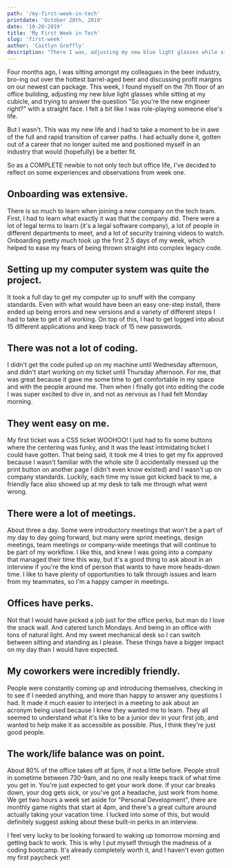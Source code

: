 ```yaml
---
path: '/my-first-week-in-tech'
printdate: 'October 20th, 2019'
date: '10-20-2019'
title: 'My First Week in Tech'
slug: 'first-week'
author: 'Caitlyn Greffly'
description: "There I was, adjusting my new blue light glasses while sitting at my cubicle, and trying to answer the question 'So you're the new engineer right?' with a straight face. I felt a bit like I was role-playing someone else's life, but I wasn't."
---
```


Four months ago, I was sitting amongst my colleagues in the beer industry, bro-ing out over the hottest barrel-aged beer and discussing profit margins on our newest can package. This week, I found myself on the 7th floor of an office building, adjusting my new blue light glasses while sitting at my cubicle, and trying to answer the question "So you're the new engineer right?" with a straight face. I felt a bit like I was role-playing someone else's life.

But I wasn't. This was my new life and I had to take a moment to be in awe of the full and rapid transition of career paths. I had actually done it, gotten out of a career that no longer suited me and positioned myself in an industry that would (hopefully) be a better fit.

So as a COMPLETE newbie to not only tech but office life, I've decided to reflect on some experiences and observations from week one.

<h2 className="blogSubtitle" align="left">Onboarding was extensive.</h2>

There is so much to learn when joining a new company on the tech team. First, I had to learn what exactly it was that the company did. There were a lot of legal terms to learn (it's a legal software company), a lot of people in different departments to meet, and a lot of security training videos to watch. Onboarding pretty much took up the first 2.5 days of my week, which helped to ease my fears of being thrown straight into complex legacy code.

<h2 className="blogSubtitle" align="left">Setting up my computer system was quite the project.</h2>

It took a full day to get my computer up to snuff with the company standards. Even with what would have been an easy one-step install, there ended up being errors and new versions and a variety of different steps I had to take to get it all working. On top of this, I had to get logged into about 15 different applications and keep track of 15 new passwords.

<h2 className="blogSubtitle" align="left">There was not a lot of coding.</h2>

I didn't get the code pulled up on my machine until Wednesday afternoon, and didn't start working on my ticket until Thursday afternoon. For me, that was great because it gave me some time to get comfortable in my space and with the people around me. Then when I finally got into editing the code I was super excited to dive in, and not as nervous as I had felt Monday morning.

<h2 className="blogSubtitle" align="left">They went easy on me.</h2>

My first ticket was a CSS ticket WOOHOO! I just had to fix some buttons where the centering was funky, and it was the least intimidating ticket I could have gotten. That being said, it took me 4 tries to get my fix approved because I wasn't familiar with the whole site (I accidentally messed up the print button on another page I didn't even know existed) and I wasn't up on company standards. Luckily, each time my issue got kicked back to me, a friendly face also showed up at my desk to talk me through what went wrong.

<h2 className="blogSubtitle" align="left">There were a lot of meetings.</h2>

About three a day. Some were introductory meetings that won't be a part of my day to day going forward, but many were sprint meetings, design meetings, team meetings or company-wide meetings that will continue to be part of my workflow. I like this, and knew I was going into a company that managed their time this way, but it's a good thing to ask about in an interview if you're the kind of person that wants to have more heads-down time. I like to have plenty of opportunities to talk through issues and learn from my teammates, so I'm a happy camper in meetings.

<h2 className="blogSubtitle" align="left">Offices have perks.</h2>

Not that I would have picked a job just for the office perks, but man do I love the snack wall. And catered lunch Mondays. And being in an office with tons of natural light. And my sweet mechanical desk so I can switch between sitting and standing as I please. These things have a bigger impact on my day than I would have expected.

<h2 className="blogSubtitle" align="left">My coworkers were incredibly friendly.</h2>

People were constantly coming up and introducing themselves, checking in to see if I needed anything, and more than happy to answer any questions I had. It made it much easier to interject in a meeting to ask about an acronym being used because I knew they wanted me to learn. They all seemed to understand what it's like to be a junior dev in your first job, and wanted to help make it as accessible as possible. Plus, I think they're just good people.

<h2 className="blogSubtitle" align="left">The work/life balance was on point.</h2>

About 80% of the office takes off at 5pm, if not a little before. People stroll in sometime between 730-9am, and no one really keeps track of what time you get in. You're just expected to get your work done. If your car breaks down, your dog gets sick, or you've got a headache, just work from home. We get two hours a week set aside for "Personal Development", there are monthly game nights that start at 4pm, and there's a great culture around actually taking your vacation time. I lucked into some of this, but would definitely suggest asking about these built-in perks in an interview.

I feel very lucky to be looking forward to waking up tomorrow morning and getting back to work. This is why I put myself through the madness of a coding bootcamp. It's already completely worth it, and I haven't even gotten my first paycheck yet!

